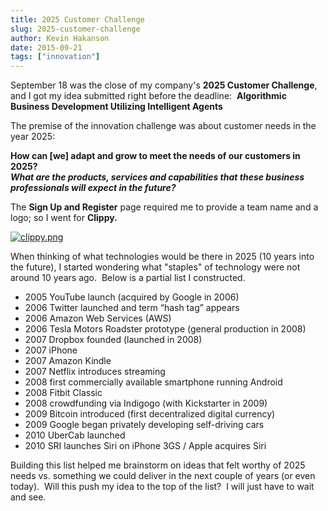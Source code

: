 ```yaml
---
title: 2025 Customer Challenge
slug: 2025-customer-challenge
author: Kevin Hakanson
date: 2015-09-21
tags: ["innovation"]
---
```

September 18 was the close of my company's **2025 Customer Challenge**, and I got my idea submitted right before the deadline:  **Algorithmic Business Development Utilizing Intelligent Agents**

The premise of the innovation challenge was about customer needs in the year 2025:

**How can [we] adapt and grow to meet the needs of our customers in 2025?  
_What are the products, services and capabilities that these business professionals will expect in the future?_**

The **Sign Up and Register** page required me to provide a team name and a logo; so I went for **Clippy.**

[![clippy.png](images/clippy.png)](images/clippy.png)

When thinking of what technologies would be there in 2025 (10 years into the future), I started wondering what "staples" of technology were not around 10 years ago.  Below is a partial list I constructed.

* 2005 YouTube launch (acquired by Google in 2006)
* 2006 Twitter launched and term “hash tag” appears
* 2006 Amazon Web Services (AWS)
* 2006 Tesla Motors Roadster prototype (general production in 2008)
* 2007 Dropbox founded (launched in 2008)
* 2007 iPhone
* 2007 Amazon Kindle
* 2007 Netflix introduces streaming
* 2008 first commercially available smartphone running Android
* 2008 Fitbit Classic
* 2008 crowdfunding via Indigogo (with Kickstarter in 2009)
* 2009 Bitcoin introduced (first decentralized digital currency)
* 2009 Google began privately developing self-driving cars
* 2010 UberCab launched
* 2010 SRI launches Siri on iPhone 3GS / Apple acquires Siri

Building this list helped me brainstorm on ideas that felt worthy of 2025 needs vs. something we could deliver in the next couple of years (or even today).  Will this push my idea to the top of the list?  I will just have to wait and see.